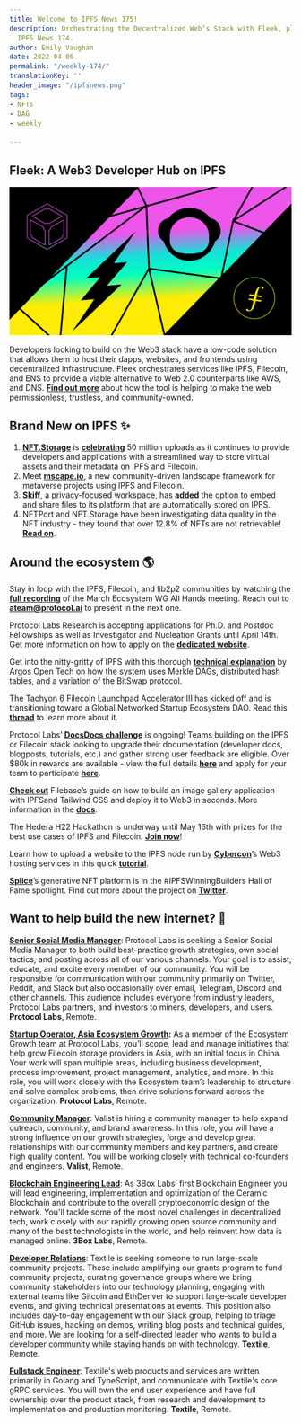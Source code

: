 ```yaml
---
title: Welcome to IPFS News 175!
description: Orchestrating the Decentralized Web’s Stack with Fleek, plus more in
  IPFS News 174.
author: Emily Vaughan
date: 2022-04-06
permalink: "/weekly-174/"
translationKey: ''
header_image: "/ipfsnews.png"
tags:
- NFTs
- DAG
- weekly

---
```

## **Fleek: A Web3 Developer Hub on IPFS**

![](../assets/ipfs-2022-03-24.png)

Developers looking to build on the Web3 stack have a low-code solution that allows them to host their dapps, websites, and frontends using decentralized infrastructure. Fleek orchestrates services like IPFS, Filecoin, and ENS to provide a viable alternative to Web 2.0 counterparts like AWS, and DNS. [**Find out more**](https://blog.ipfs.io/2022-04-24-fleek/) about how the tool is helping to make the web permissionless, trustless, and community-owned.

## **Brand New on IPFS ✨**

1. [**NFT.Storage**](https://nft.storage/) is [**celebrating**](https://nft.storage/blog/post/2022-03-29-50M-uploads/) 50 million uploads as it continues to provide developers and applications with a streamlined way to store virtual assets and their metadata on IPFS and Filecoin.
2. Meet [**mscape.io**](https://mscape.io/), a new community-driven landscape framework for metaverse projects using IPFS and Filecoin.
3. [**Skiff**](https://www.skiff.org/), a privacy-focused workspace, has [**added**](https://twitter.com/skiffprivacy/status/1508494894775488514?s=20&t=NKUo--ndbWPpqmbDVtJAiQ) the option to embed and share files to its platform that are automatically stored on IPFS.
4. NFTPort and NFT.Storage have been investigating data quality in the NFT industry - they found that over 12.8% of NFTs are not retrievable! [**Read on**](https://nft.storage/blog/post/2022-04-04-missing-nfts/).

## **Around the ecosystem 🌎**

Stay in loop with the IPFS, Filecoin, and lib2p2 communities by watching the [**full recording**](https://www.youtube.com/watch?v=i2t_rOkiTcw) of the March Ecosystem WG All Hands meeting. Reach out to **ateam@protocol.ai** to present in the next one.  
  
Protocol Labs Research is accepting applications for Ph.D. and Postdoc Fellowships as well as Investigator and Nucleation Grants until April 14th. Get more information on how to apply on the [**dedicated website**](https://grants.protocol.ai/).  
  
Get into the nitty-gritty of IPFS with this thorough [**technical explanation**](https://www.youtube.com/watch?v=_Bgw86IszDU) by Argos Open Tech on how the system uses Merkle DAGs, distributed hash tables, and a variation of the BitSwap protocol.  
  
The Tachyon 6 Filecoin Launchpad Accelerator III has kicked off and is transitioning toward a Global Networked Startup Ecosystem DAO. Read this [**thread**](https://twitter.com/TachyonAccel/status/1511033209441726468?s=20&t=f1ydg-2VXozxIMy5USIuSA) to learn more about it.  
  
Protocol Labs’ [**DocsDocs challenge**](https://github.com/protocol/Network-Funding/blob/main/Documentation_challenge.md) is ongoing! Teams building on the IPFS or Filecoin stack looking to upgrade their documentation (developer docs, blogposts, tutorials, etc.) and gather strong user feedback are eligible. Over $80k in rewards are available - view the full details [**here**](https://github.com/protocol/Network-Funding/blob/main/Documentation_challenge.md) and apply for your team to participate [**here**](https://docs.google.com/forms/d/e/1FAIpQLSdmJki5UoaRMlrWDfxeVZYSw3CpfDT2pkGM8fS6cWl404bCnw/viewform?usp=sf_link).  
  
[**Check out**](https://twitter.com/Filebase/status/1508490413467914248?s=20&t=MmA1zpk5JelikuUupgGwiw) Filebase’s guide on how to build an image gallery application with IPFSand Tailwind CSS and deploy it to Web3 in seconds. More information in the [**docs**](https://docs.filebase.com/knowledge-base/web3-resources/web3-tutorials/tailwind-css-build-an-image-gallery-app-with-ipfs-and-tailwind-css).  
  
The Hedera H22 Hackathon is underway until May 16th with prizes for the best use cases of IPFS and Filecoin. [**Join now**](https://hedera22.devpost.com/)!  
  
Learn how to upload a website to the IPFS node run by [**Cybercon**](https://www.cybercon.com/)’s Web3 hosting services in this quick [**tutorial**](https://youtu.be/1YnInXG682U).  
  
[**Splice**](https://getsplice.io/#/)’s generative NFT platform is in the #IPFSWinningBuilders Hall of Fame spotlight. Find out more about the project on [**Twitter**](https://twitter.com/IPFS/status/1508952788583165957?s=20&t=MmA1zpk5JelikuUupgGwiw).

## **Want to help build the new internet? 💼**

[**Senior Social Media Manager**](https://boards.greenhouse.io/protocollabs/jobs/4282182004): Protocol Labs is seeking a Senior Social Media Manager to both build best-practice growth strategies, own social tactics, and posting across all of our various channels. Your goal is to assist, educate, and excite every member of our community. You will be responsible for communication with our community primarily on Twitter, Reddit, and Slack but also occasionally over email, Telegram, Discord and other channels. This audience includes everyone from industry leaders, Protocol Labs partners, and investors to miners, developers, and users. **Protocol Labs**, Remote.

[**Startup Operator, Asia Ecosystem Growth**](https://boards.greenhouse.io/protocollabs/jobs/4382529004)**:** As a member of the Ecosystem Growth team at Protocol Labs, you’ll scope, lead and manage initiatives that help grow Filecoin storage providers in Asia, with an initial focus in China. Your work will span multiple areas, including business development, process improvement, project management, analytics, and more. In this role, you will work closely with the Ecosystem team’s leadership to structure and solve complex problems, then drive solutions forward across the organization. **Protocol Labs**, Remote.

[**Community Manager**](https://valist.io/roles/community-manager.pdf): Valist is hiring a community manager to help expand outreach, community, and brand awareness. In this role, you will have a strong influence on our growth strategies, forge and develop great relationships with our community members and key partners, and create high quality content. You will be working closely with technical co-founders and engineers. **Valist**, Remote.

[**Blockchain Engineering Lead**](https://jobs.lever.co/3box/bdbda170-a119-4842-84e8-e208b94f4c52): As 3Box Labs’ first Blockchain Engineer you will lead engineering, implementation and optimization of the Ceramic Blockchain and contribute to the overall cryptoeconomic design of the network. You'll tackle some of the most novel challenges in decentralized tech, work closely with our rapidly growing open source community and many of the best technologists in the world, and help reinvent how data is managed online. **3Box Labs**, Remote.

[**Developer Relations**](https://boards.greenhouse.io/textileio/jobs/4075619004): Textile is seeking someone to run large-scale community projects. These include amplifying our grants program to fund community projects, curating governance groups where we bring community stakeholders into our technology planning, engaging with external teams like Gitcoin and EthDenver to support large-scale developer events, and giving technical presentations at events. This position also includes day-to-day engagement with our Slack group, helping to triage GitHub issues, hacking on demos, writing blog posts and technical guides, and more. We are looking for a self-directed leader who wants to build a developer community while staying hands on with technology. **Textile**, Remote.

[**Fullstack Engineer**](https://boards.greenhouse.io/textileio/jobs/4017984004): Textile's web products and services are written primarily in Golang and TypeScript, and communicate with Textile's core gRPC services. You will own the end user experience and have full ownership over the product stack, from research and development to implementation and production monitoring. **Textile**, Remote.